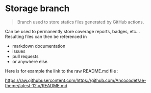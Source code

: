 # Storage branch

> Branch used to store statics files generated by GitHub actions.

Can be used to permanently store coverage reports, badges, etc...
Resulting files can then be referenced in
* markdown documentation
* issues
* pull requests
* or anywhere else.

Here is for example the link to the raw README.md file :

https://raw.githubusercontent.com/https://github.com/Ancocodet/ae-theme/latest-12.x/README.md
